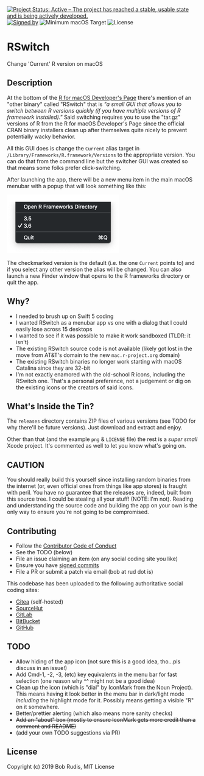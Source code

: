 [![Project Status: Active – The project has reached a stable, usable state and is being actively developed.](https://www.repostatus.org/badges/latest/active.svg)](https://www.repostatus.org/#active) 
[![Signed by](https://img.shields.io/badge/Keybase-Verified-brightgreen.svg)](https://keybase.io/hrbrmstr) 
![Minimum macOS Target](https://img.shields.io/badge/macOS-10.14%2B-blue) 
![License](https://img.shields.io/badge/License-MIT-blue.svg)

# RSwitch

Change 'Current' R version on macOS

## Description

At the bottom of the [R for macOS Developer's Page](http://mac.r-project.org/) there's mention of an "other binary" called "RSwitch" that is _"a small GUI that allows you to switch between R versions quickly (if you have multiple versions of R framework installed)."_ Said switching requires you to use the "tar.gz" versions of R from the R for macOS Developer's Page since the official CRAN binary installers clean up after themselves quite nicely to prevent potentially wacky behavior.

All this GUI does is change the `Current` alias target in `/Library/Frameworks/R.framework/Versions` to the appropriate version. You can do that from the command line but the switcher GUI was created so that means some folks prefer click-switching.

After launching the app, there will be a new menu item in the main macOS menubar with a popup that will look something like this:

![](rswitch-menu-example.png)

The checkmarked version is the default (i.e. the one `Current` points to) and if you select any other version the alias will be changed. You can also launch a new Finder window that opens to the R frameworks directory or quit the app.

## Why?

- I needed to brush up on Swift 5 coding
- I wanted RSwitch as a menubar app vs one with a dialog that I could easily lose across 15 desktops
- I wanted to see if it was possible to make it work sandboxed (TLDR: it isn't)
- The existing RSwitch source code is not available (likely got lost in the move from AT&T's domain to the new `mac.r-project.org` domain)
- The existing RSwitch binaries no longer work starting with macOS Catalina since they are 32-bit
- I'm not exactly enamored with the old-school R icons, including the RSwitch one. That's a personal preference, not a judgement or dig on the existing icons or the creators of said icons.

## What's Inside the Tin?

The `releases` directory contains ZIP files of various versions (see TODO for why there'll be future versions). Just download and extract and enjoy.

Other than that (and the example `png` & `LICENSE` file) the rest is a _super small_ Xcode project. It's commented as well to let you know what's going on.

## CAUTION

You should really build this yourself since installing random binaries from the internet (or, even official ones from things like app stores) is fraught with peril. You have no guarantee that the releases are, indeed, built from this source tree. I could be stealing all your stuff! (NOTE: I'm not). Reading and understanding the source code and building the app on your own is the only way to ensure you're not going to be compromised.

## Contributing

- Follow the [Contributor Code of Conduct](https://www.contributor-covenant.org/version/1/0/0/code-of-conduct.html)
- See the TODO (below)
- File an issue claiming an item (on any social coding site you like)
- Ensure you have [signed commits](https://git-scm.com/book/ms/v2/Git-Tools-Signing-Your-Work)
- File a PR or submit a patch via email (bob at rud dot is)

This codebase has been uploaded to the following authoritative social coding sites:

- [Gitea](https://git.rud.is/hrbrmstr/RSwitch) (self-hosted)
- [SourceHut](https://git.sr.ht/~hrbrmstr/RSwitch)
- [GitLab](https://gitlab.com/hrbrmstr/RSwitch)
- [BitBucket](https://bitbucket.com/hrbrmstr/RSwitch)
- [GitHub](https://github.com/hrbrmstr/RSwitch)

## TODO

- Allow hiding of the app icon (not sure this is a good idea, tho&hellip;pls discuss in an issue!)
- Add Cmd-1, -2, -3, (etc) key equivalents in the menu bar for fast selection (one reason why ^^ might not be a good idea)
- Clean up the icon (which is "dial" by IconMark from the Noun Project). This means having it look better in the menu bar in dark/light mode _including_ the highlight mode for it. Possibly means getting a visible "R" on it somewhere.
- Better/prettier alerting (which also means more sanity checks)
- <strike>Add an "about" box (mostly to ensure IconMark gets more credit than a comment and README)</strike>
- (add your own TODO suggestions via PR)

## License

Copyright (c) 2019 Bob Rudis, MIT License






